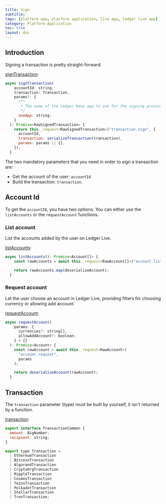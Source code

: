 ```yaml
---
title: Sign
subtitle:
tags: [platform app, platform application, live app, ledger live app]
category: Platform Application
toc: true
layout: doc
---
```


## Introduction

Signing a transaction is pretty straight-forward. 

[signTransaction](../../classes/#signtransaction):

```javascript
async signTransaction(
    accountId: string,
    transaction: Transaction,
    params?: {
      /**
       * The name of the Ledger Nano app to use for the signing process
       */
      useApp: string;
    }
  ): Promise<RawSignedTransaction> {
    return this._request<RawSignedTransaction>("transaction.sign", {
      accountId,
      transaction: serializeTransaction(transaction),
      params: params || {},
    });
  }
```

The two mandatory parameters that you need in order to sign a transaction are:
- Get the account of the user: `accountId` 
- Build the transaction: `transaction`. 

## Account Id

To get the `accountID`, you have two options. You can either use the `listAccounts` or the `requestAccount` functions.

### List account

List the accounts added by the user on Ledger Live.

[listAccounts](../../classes/#listaccounts):

```javascript
async listAccounts(): Promise<Account[]> {
    const rawAccounts = await this._request<RawAccount[]>("account.list");

    return rawAccounts.map(deserializeAccount);
  }
```
### Request account

Let the user choose an account in Ledger Live, providing filters for choosing currency or allowing add account.

[requestAccount](../../classes/#requestaccount): 

```javascript
async requestAccount(
    params: {
      currencies?: string[];
      allowAddAccount?: boolean;
    } = {}
  ): Promise<Account> {
    const rawAccount = await this._request<RawAccount>(
      "account.request",
      params
    );

    return deserializeAccount(rawAccount);
  }
```

## Transaction

The `transaction` parameter (type) must be built by yourself, it isn't returned by a function. 

[transaction](../../modules/#transaction):

```javascript
export interface TransactionCommon {
  amount: BigNumber;
  recipient: string;
}

export type Transaction =
  | EthereumTransaction
  | BitcoinTransaction
  | AlgorandTransaction
  | CryptoOrgTransaction
  | RippleTransaction
  | CosmosTransaction
  | TezosTransaction
  | PolkadotTransaction
  | StellarTransaction
  | TronTransaction;
```
